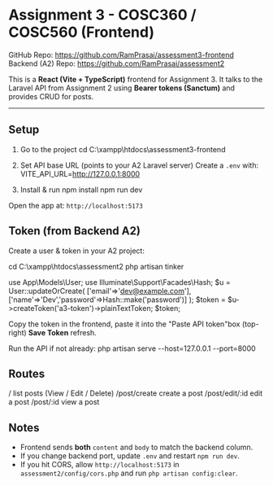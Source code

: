 # Assignment 3 - COSC360 / COSC560 (Frontend)

GitHub Repo: https://github.com/RamPrasai/assessment3-frontend
Backend (A2) Repo: https://github.com/RamPrasai/assessment2

This is a **React (Vite + TypeScript)** frontend for Assignment 3.
It talks to the Laravel API from Assignment 2 using **Bearer tokens (Sanctum)** and provides CRUD for posts.

---

## Setup

1) Go to the project
cd C:\xampp\htdocs\assessment3-frontend


2) Set API base URL (points to your A2 Laravel server)
Create a `.env` with:
VITE_API_URL=http://127.0.0.1:8000


3) Install & run
npm install
npm run dev

Open the app at: `http://localhost:5173`



## Token (from Backend A2)

Create a user & token in your A2 project:

cd C:\xampp\htdocs\assessment2
php artisan tinker


use App\Models\User; use Illuminate\Support\Facades\Hash;
$u = User::updateOrCreate(
  ['email'=>'dev@example.com'],
  ['name'=>'Dev','password'=>Hash::make('password')]
);
$token = $u->createToken('a3-token')->plainTextToken; $token;


Copy the token in the frontend, paste it into the "Paste API token"box (top-right)  **Save Token**   refresh.


Run the API if not already:
php artisan serve --host=127.0.0.1 --port=8000



## Routes

/ list posts      (View / Edit / Delete)
/post/create      create a post
/post/edit/:id    edit a post
/post/:id         view a post


## Notes

- Frontend sends **both** `content` and `body` to match the backend column.
- If you change backend port, update `.env` and restart `npm run dev`.
- If you hit CORS, allow `http://localhost:5173` in `assessment2/config/cors.php` and run `php artisan config:clear`.
